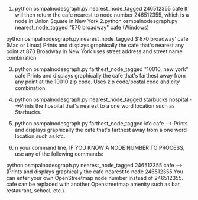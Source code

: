 1.  python osmpalnodesgraph.py nearest_node_tagged 246512355 cafe
It will then return the cafe nearest to node number 246512355, which is a node in Union Square in New York
2.python osmpalnodesgraph.py nearest_node_tagged "870 broadway" cafe (Windows)

python osmpalnodesgraph.py nearest_node_tagged $'870 broadway' cafe (Mac or Linux)
Prints and displays graphically the cafe that's nearest any point at 870 Broadway in New York uses street address and street name combination

3. python osmpalnodesgraph.py farthest_node_tagged "10010, new york" cafe 
Prints and displays graphically the cafe that's farthest away from any point at the 10010 zip code. Uses zip code/postal code and city
combination.

4. python osmpalnodesgraph.py nearest_node_tagged starbucks hospital
-->Prints the hospital that's nearest to a one word location such as Starbucks.

5. python osmpalnodesgraph.py farthest_node_tagged kfc cafe
--> Prints and displays graphically the cafe that's farthest away from a one word location such as kfc.

6. n your command line, IF YOU KNOW A NODE NUMBER TO PROCESS, use any of the following commands:

python osmpalnodesgraph.py nearest_node_tagged 246512355 cafe
-->(Prints and displays graphically the cafe nearest to node 246512355 You can enter your own OpenStreetmap node number instead of 246512355. cafe can be replaced with another Openstreetmap amenity such as bar, restaurant, school, etc.)
